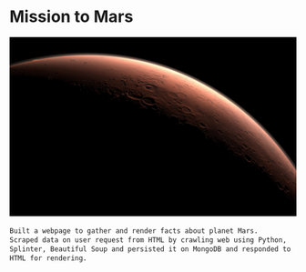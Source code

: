 # Mission to Mars

![mission_to_mars](Images/mission_to_mars.jpg)

	Built a webpage to gather and render facts about planet Mars.
	Scraped data on user request from HTML by crawling web using Python, Splinter, Beautiful Soup and persisted it on MongoDB and responded to HTML for rendering.
